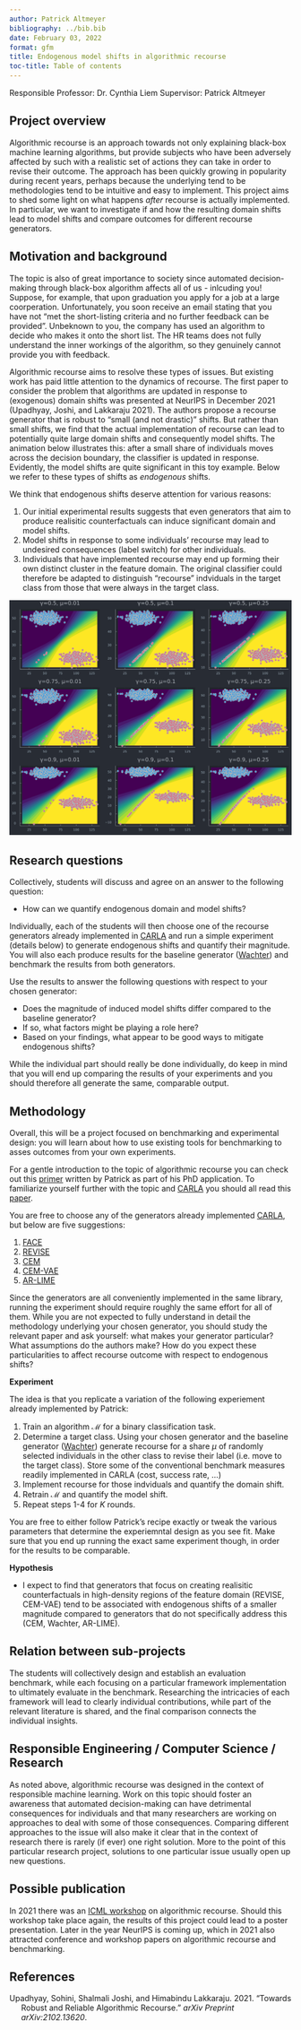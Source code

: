 ```yaml
---
author: Patrick Altmeyer
bibliography: ../bib.bib
date: February 03, 2022
format: gfm
title: Endogenous model shifts in algorithmic recourse
toc-title: Table of contents
---
```


Responsible Professor: Dr. Cynthia Liem Supervisor: Patrick Altmeyer

## Project overview

Algorithmic recourse is an approach towards not only explaining
black-box machine learning algorithms, but provide subjects who have
been adversely affected by such with a realistic set of actions they can
take in order to revise their outcome. The approach has been quickly
growing in popularity during recent years, perhaps because the
underlying tend to be methodologies tend to be intuitive and easy to
implement. This project aims to shed some light on what happens *after*
recourse is actually implemented. In particular, we want to investigate
if and how the resulting domain shifts lead to model shifts and compare
outcomes for different recourse generators.

## Motivation and background

The topic is also of great importance to society since automated
decision-making through black-box algorithm affects all of us -
inlcuding you! Suppose, for example, that upon graduation you apply for
a job at a large coorperation. Unfortunately, you soon receive an email
stating that you have not “met the short-listing criteria and no further
feedback can be provided”. Unbeknown to you, the company has used an
algorithm to decide who makes it onto the short list. The HR teams does
not fully understand the inner workings of the algorithm, so they
genuinely cannot provide you with feedback.

Algorithmic recourse aims to resolve these types of issues. But existing
work has paid little attention to the dynamics of recourse. The first
paper to consider the problem that algorithms are updated in response to
(exogenous) domain shifts was presented at NeurIPS in December 2021
(Upadhyay, Joshi, and Lakkaraju 2021). The authors propose a recourse
generator that is robust to “small (and not drastic)” shifts. But rather
than small shifts, we find that the actual implementation of recourse
can lead to potentially quite large domain shifts and consequently model
shifts. The animation below illustrates this: after a small share of
individuals moves across the decision boundary, the classifier is
updated in response. Evidently, the model shifts are quite significant
in this toy example. Below we refer to these types of shifts as
*endogenous* shifts.

We think that endogenous shifts deserve attention for various reasons:

1.  Our initial experimental results suggests that even generators that
    aim to produce realisitic counterfactuals can induce significant
    domain and model shifts.
2.  Model shifts in response to some individuals’ recourse may lead to
    undesired consequences (label switch) for other individuals.
3.  Individuals that have implemented recourse may end up forming their
    own distinct cluster in the feature domain. The original classifier
    could therefore be adapted to distinguish “recourse” indviduals in
    the target class from those that were always in the target class.

![](../work/www/synthetic/bayesian.gif)

## Research questions

Collectively, students will discuss and agree on an answer to the
following question:

-   How can we quantify endogenous domain and model shifts?

Individually, each of the students will then choose one of the recourse
generators already implemented in
[CARLA](https://github.com/carla-recourse/CARLA) and run a simple
experiment (details below) to generate endogenous shifts and quantify
their magnitude. You will also each produce results for the baseline
generator
([Wachter](https://arxiv.org/ftp/arxiv/papers/1711/1711.00399.pdf)) and
benchmark the results from both generators.

Use the results to answer the following questions with respect to your
chosen generator:

-   Does the magnitude of induced model shifts differ compared to the
    baseline generator?
-   If so, what factors might be playing a role here?
-   Based on your findings, what appear to be good ways to mitigate
    endogenous shifts?

While the individual part should really be done individually, do keep in
mind that you will end up comparing the results of your experiments and
you should therefore all generate the same, comparable output.

## Methodology

Overall, this will be a project focused on benchmarking and experimental
design: you will learn about how to use existing tools for benchmarking
to asses outcomes from your own experiments.

For a gentle introduction to the topic of algorithmic recourse you can
check out this
[primer](https://towardsdatascience.com/individual-recourse-for-black-box-models-5e9ed1e4b4cc)
written by Patrick as part of his PhD application. To familiarize
yourself further with the topic and
[CARLA](https://github.com/carla-recourse/CARLA) you should all read
this [paper](https://arxiv.org/pdf/2108.00783.pdf).

You are free to choose any of the generators already implemented
[CARLA](https://github.com/carla-recourse/CARLA), but below are five
suggestions:

1.  [FACE](https://arxiv.org/pdf/1909.09369.pdf)
2.  [REVISE](https://arxiv.org/pdf/1907.09615.pdf)
3.  [CEM](https://arxiv.org/pdf/1802.07623.pdf)
4.  [CEM-VAE](https://arxiv.org/pdf/1802.07623.pdf)
5.  [AR-LIME](https://arxiv.org/pdf/1809.06514.pdf)

Since the generators are all conveniently implemented in the same
library, running the experiment should require roughly the same effort
for all of them. While you are not expected to fully understand in
detail the methodology underlying your chosen generator, you should
study the relevant paper and ask yourself: what makes your generator
particular? What assumptions do the authors make? How do you expect
these particularities to affect recourse outcome with respect to
endogenous shifts?

**Experiment**

The idea is that you replicate a variation of the following experiement
already implemented by Patrick:

1.  Train an algorithm ℳ for a binary classification task.
2.  Determine a target class. Using your chosen generator and the
    baseline generator
    ([Wachter](https://arxiv.org/ftp/arxiv/papers/1711/1711.00399.pdf))
    generate recourse for a share *μ* of randomly selected individuals
    in the other class to revise their label (i.e. move to the target
    class). Store some of the conventional benchmark measures readily
    implemented in CARLA (cost, success rate, …)
3.  Implement recourse for those indviduals and quantify the domain
    shift.
4.  Retrain ℳ and quantify the model shift.
5.  Repeat steps 1-4 for *K* rounds.

You are free to either follow Patrick’s recipe exactly or tweak the
various parameters that determine the experiemntal design as you see
fit. Make sure that you end up running the exact same experiment though,
in order for the results to be comparable.

**Hypothesis**

-   I expect to find that generators that focus on creating realisitic
    counterfactuals in high-density regions of the feature domain
    (REVISE, CEM-VAE) tend to be associated with endogenous shifts of a
    smaller magnitude compared to generators that do not specifically
    address this (CEM, Wachter, AR-LIME).

## Relation between sub-projects

The students will collectively design and establish an evaluation
benchmark, while each focusing on a particular framework implementation
to ultimately evaluate in the benchmark. Researching the intricacies of
each framework will lead to clearly individual contributions, while part
of the relevant literature is shared, and the final comparison connects
the individual insights.

## Responsible Engineering / Computer Science / Research

As noted above, algorithmic recourse was designed in the context of
responsible machine learning. Work on this topic should foster an
awareness that automated decision-making can have detrimental
consequences for individuals and that many researchers are working on
approaches to deal with some of those consequences. Comparing different
approaches to the issue will also make it clear that in the context of
research there is rarely (if ever) one right solution. More to the point
of this particular research project, solutions to one particular issue
usually open up new questions.

## Possible publication

In 2021 there was an [ICML
workshop](https://icml.cc/Conferences/2021/ScheduleMultitrack?event=8363)
on algorithmic recourse. Should this workshop take place again, the
results of this project could lead to a poster presentation. Later in
the year NeurIPS is coming up, which in 2021 also attracted conference
and workshop papers on algorithmic recourse and benchmarking.

## References

<div id="refs" class="references csl-bib-body hanging-indent">

<div id="ref-upadhyay2021towards" class="csl-entry">

Upadhyay, Sohini, Shalmali Joshi, and Himabindu Lakkaraju. 2021.
“Towards Robust and Reliable Algorithmic Recourse.” *arXiv Preprint
arXiv:2102.13620*.

</div>

</div>
